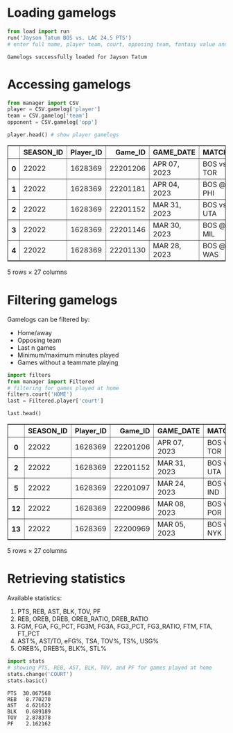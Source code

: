 # Loading gamelogs


```python
from load import run
run('Jayson Tatum BOS vs. LAC 24.5 PTS')
# enter full name, player team, court, opposing team, fantasy value and type
```

    Gamelogs successfully loaded for Jayson Tatum


# Accessing gamelogs



```python
from manager import CSV
player = CSV.gamelog['player']
team = CSV.gamelog['team']
opponent = CSV.gamelog['opp']

player.head() # show player gamelogs
```




<div>
<table border="1" class="dataframe">
  <thead>
    <tr style="text-align: right;">
      <th></th>
      <th>SEASON_ID</th>
      <th>Player_ID</th>
      <th>Game_ID</th>
      <th>GAME_DATE</th>
      <th>MATCHUP</th>
      <th>WL</th>
      <th>MIN</th>
      <th>FGM</th>
      <th>FGA</th>
      <th>FG_PCT</th>
      <th>...</th>
      <th>DREB</th>
      <th>REB</th>
      <th>AST</th>
      <th>STL</th>
      <th>BLK</th>
      <th>TOV</th>
      <th>PF</th>
      <th>PTS</th>
      <th>PLUS_MINUS</th>
      <th>VIDEO_AVAILABLE</th>
    </tr>
  </thead>
  <tbody>
    <tr>
      <th>0</th>
      <td>22022</td>
      <td>1628369</td>
      <td>22201206</td>
      <td>APR 07, 2023</td>
      <td>BOS vs. TOR</td>
      <td>W</td>
      <td>20</td>
      <td>7</td>
      <td>12</td>
      <td>0.583</td>
      <td>...</td>
      <td>2</td>
      <td>3</td>
      <td>4</td>
      <td>0</td>
      <td>0</td>
      <td>3</td>
      <td>2</td>
      <td>21</td>
      <td>23</td>
      <td>1</td>
    </tr>
    <tr>
      <th>1</th>
      <td>22022</td>
      <td>1628369</td>
      <td>22201181</td>
      <td>APR 04, 2023</td>
      <td>BOS @ PHI</td>
      <td>L</td>
      <td>38</td>
      <td>7</td>
      <td>20</td>
      <td>0.350</td>
      <td>...</td>
      <td>5</td>
      <td>6</td>
      <td>6</td>
      <td>3</td>
      <td>0</td>
      <td>2</td>
      <td>2</td>
      <td>19</td>
      <td>-13</td>
      <td>1</td>
    </tr>
    <tr>
      <th>2</th>
      <td>22022</td>
      <td>1628369</td>
      <td>22201152</td>
      <td>MAR 31, 2023</td>
      <td>BOS vs. UTA</td>
      <td>W</td>
      <td>36</td>
      <td>12</td>
      <td>17</td>
      <td>0.706</td>
      <td>...</td>
      <td>10</td>
      <td>11</td>
      <td>3</td>
      <td>3</td>
      <td>0</td>
      <td>0</td>
      <td>4</td>
      <td>39</td>
      <td>7</td>
      <td>1</td>
    </tr>
    <tr>
      <th>3</th>
      <td>22022</td>
      <td>1628369</td>
      <td>22201146</td>
      <td>MAR 30, 2023</td>
      <td>BOS @ MIL</td>
      <td>W</td>
      <td>31</td>
      <td>12</td>
      <td>18</td>
      <td>0.667</td>
      <td>...</td>
      <td>7</td>
      <td>8</td>
      <td>1</td>
      <td>0</td>
      <td>0</td>
      <td>0</td>
      <td>1</td>
      <td>40</td>
      <td>36</td>
      <td>1</td>
    </tr>
    <tr>
      <th>4</th>
      <td>22022</td>
      <td>1628369</td>
      <td>22201130</td>
      <td>MAR 28, 2023</td>
      <td>BOS @ WAS</td>
      <td>L</td>
      <td>32</td>
      <td>11</td>
      <td>19</td>
      <td>0.579</td>
      <td>...</td>
      <td>9</td>
      <td>9</td>
      <td>5</td>
      <td>0</td>
      <td>1</td>
      <td>3</td>
      <td>4</td>
      <td>28</td>
      <td>-10</td>
      <td>1</td>
    </tr>
  </tbody>
</table>
<p>5 rows × 27 columns</p>
</div>



# Filtering gamelogs
Gamelogs can be filtered by:
- Home/away
- Opposing team
- Last n games
- Minimum/maximum minutes played
- Games without a teammate playing 


```python
import filters
from manager import Filtered
# filtering for games played at home
filters.court('HOME')
last = Filtered.player['court']

last.head()
```




<div>
<table border="1" class="dataframe">
  <thead>
    <tr style="text-align: right;">
      <th></th>
      <th>SEASON_ID</th>
      <th>Player_ID</th>
      <th>Game_ID</th>
      <th>GAME_DATE</th>
      <th>MATCHUP</th>
      <th>WL</th>
      <th>MIN</th>
      <th>FGM</th>
      <th>FGA</th>
      <th>FG_PCT</th>
      <th>...</th>
      <th>DREB</th>
      <th>REB</th>
      <th>AST</th>
      <th>STL</th>
      <th>BLK</th>
      <th>TOV</th>
      <th>PF</th>
      <th>PTS</th>
      <th>PLUS_MINUS</th>
      <th>VIDEO_AVAILABLE</th>
    </tr>
  </thead>
  <tbody>
    <tr>
      <th>0</th>
      <td>22022</td>
      <td>1628369</td>
      <td>22201206</td>
      <td>APR 07, 2023</td>
      <td>BOS vs. TOR</td>
      <td>W</td>
      <td>20</td>
      <td>7</td>
      <td>12</td>
      <td>0.583</td>
      <td>...</td>
      <td>2</td>
      <td>3</td>
      <td>4</td>
      <td>0</td>
      <td>0</td>
      <td>3</td>
      <td>2</td>
      <td>21</td>
      <td>23</td>
      <td>1</td>
    </tr>
    <tr>
      <th>2</th>
      <td>22022</td>
      <td>1628369</td>
      <td>22201152</td>
      <td>MAR 31, 2023</td>
      <td>BOS vs. UTA</td>
      <td>W</td>
      <td>36</td>
      <td>12</td>
      <td>17</td>
      <td>0.706</td>
      <td>...</td>
      <td>10</td>
      <td>11</td>
      <td>3</td>
      <td>3</td>
      <td>0</td>
      <td>0</td>
      <td>4</td>
      <td>39</td>
      <td>7</td>
      <td>1</td>
    </tr>
    <tr>
      <th>5</th>
      <td>22022</td>
      <td>1628369</td>
      <td>22201097</td>
      <td>MAR 24, 2023</td>
      <td>BOS vs. IND</td>
      <td>W</td>
      <td>32</td>
      <td>13</td>
      <td>24</td>
      <td>0.542</td>
      <td>...</td>
      <td>7</td>
      <td>7</td>
      <td>2</td>
      <td>2</td>
      <td>0</td>
      <td>6</td>
      <td>3</td>
      <td>34</td>
      <td>23</td>
      <td>1</td>
    </tr>
    <tr>
      <th>12</th>
      <td>22022</td>
      <td>1628369</td>
      <td>22200986</td>
      <td>MAR 08, 2023</td>
      <td>BOS vs. POR</td>
      <td>W</td>
      <td>31</td>
      <td>11</td>
      <td>17</td>
      <td>0.647</td>
      <td>...</td>
      <td>6</td>
      <td>7</td>
      <td>2</td>
      <td>1</td>
      <td>0</td>
      <td>3</td>
      <td>0</td>
      <td>30</td>
      <td>21</td>
      <td>1</td>
    </tr>
    <tr>
      <th>13</th>
      <td>22022</td>
      <td>1628369</td>
      <td>22200969</td>
      <td>MAR 05, 2023</td>
      <td>BOS vs. NYK</td>
      <td>L</td>
      <td>49</td>
      <td>12</td>
      <td>30</td>
      <td>0.400</td>
      <td>...</td>
      <td>9</td>
      <td>11</td>
      <td>6</td>
      <td>0</td>
      <td>0</td>
      <td>2</td>
      <td>2</td>
      <td>40</td>
      <td>4</td>
      <td>1</td>
    </tr>
  </tbody>
</table>
<p>5 rows × 27 columns</p>
</div>



# Retrieving statistics
Available statistics:
1. PTS, REB, AST, BLK, TOV, PF
2. REB, OREB, DREB, OREB_RATIO, DREB_RATIO
3. FGM, FGA, FG_PCT, FG3M, FG3A, FG3_PCT, FG3_RATIO, FTM, FTA, FT_PCT
4. AST%, AST/TO, eFG%, TSA, TOV%, TS%, USG%
5. OREB%, DREB%, BLK%, STL%



```python
import stats
# showing PTS, REB, AST, BLK, TOV, and PF for games played at home
stats.change('COURT')
stats.basic()
```

                  
    PTS  30.067568
    REB   8.770270
    AST   4.621622
    BLK   0.689189
    TOV   2.878378
    PF    2.162162

